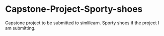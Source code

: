 # Capstone-Project-Sporty-shoes
Capstone project to be submitted to simlilearn. Sporty shoes if the project I am submitting.
